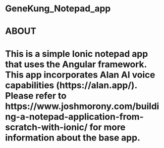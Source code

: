 # GeneKung_Notepad_app

<div>
  <h1>ABOUT<h1>
    <p>This is a simple Ionic notepad app that uses the Angular framework. This app incorporates Alan AI voice capabilities (https://alan.app/). Please refer to https://www.joshmorony.com/building-a-notepad-application-from-scratch-with-ionic/ for more information about the base app.</p>
</div>
   

